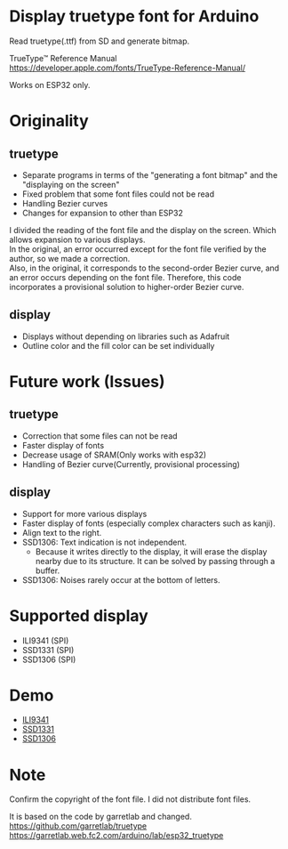 # Display truetype font for Arduino  
Read truetype(.ttf) from SD and generate bitmap.

TrueType™ Reference Manual  
https://developer.apple.com/fonts/TrueType-Reference-Manual/  

Works on ESP32 only.  

# Originality  
## truetype  
- Separate programs in terms of the "generating a font bitmap" and the "displaying on the screen"  
- Fixed problem that some font files could not be read  
- Handling Bezier curves  
- Changes for expansion to other than ESP32  

I divided the reading of the font file and the display on the screen. Which allows expansion to various displays.  
In the original, an error occurred except for the font file verified by the author, so we made a correction.  
Also, in the original, it corresponds to the second-order Bezier curve, and an error occurs depending on the font file. Therefore, this code incorporates a provisional solution to higher-order Bezier curve.  

## display  
- Displays without depending on libraries such as Adafruit  
- Outline color and the fill color can be set individually  

# Future work (Issues)  
## truetype  
- Correction that some files can not be read  
- Faster display of fonts  
- Decrease usage of SRAM(Only works with esp32)  
- Handling of Bezier curve(Currently, provisional processing)  

## display  
- Support for more various displays  
- Faster display of fonts (especially complex characters such as kanji).  
- Align text to the right.  
- SSD1306: Text indication is not independent.  
  - Because it writes directly to the display, it will erase the display nearby due to its structure. It can be solved by passing through a buffer.  
- SSD1306: Noises rarely occur at the bottom of letters.  

# Supported display  
- ILI9341 (SPI)  
- SSD1331 (SPI)  
- SSD1306 (SPI)  

# Demo  
- [ILI9341](https://youtu.be/_-4tfssNTYE "ILI9341")  
- [SSD1331](https://youtu.be/wlubShLcMqE "SSD1331")    
- [SSD1306](https://youtu.be/WLiS6KDrS6Q "SSD1306")  

# Note  
Confirm the copyright of the font file. I did not distribute font files.  

It is based on the code by garretlab and changed.  
https://github.com/garretlab/truetype  
https://garretlab.web.fc2.com/arduino/lab/esp32_truetype  

